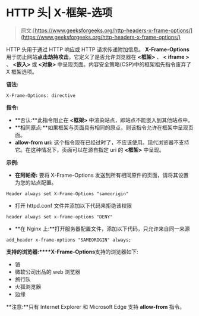 # HTTP 头| X-框架-选项

> 原文:[https://www.geeksforgeeks.org/http-headers-x-frame-options/](https://www.geeksforgeeks.org/http-headers-x-frame-options/)

HTTP 头用于通过 HTTP 响应或 HTTP 请求传递附加信息。 **X-Frame-Options** 用于防止网站**点击劫持攻击**。它定义了是否允许浏览器在 **<框架>** 、 **< iframe >** 、 **<嵌入>** 或 **<对象>** 中呈现页面。内容安全策略(CSP)中的框架祖先指令废弃了 X 框架选项。

**语法:**

```
X-Frame-Options: directive
```

**指令:**

*   **否认:**此指令阻止在 **<框架>** 中渲染站点，即站点不能嵌入到其他站点中。
*   **相同原点:**如果框架与页面具有相同的原点，则该指令允许在框架中呈现页面。
*   **allow-from uri:** 这个指令现在已经过时了，不应该使用。现代浏览器不支持它。在这种情况下，页面可以在源自指定 uri 的 **<框架>** 中呈现。

**示例:**

*   **在阿帕奇:**
    要将 X-Frame-Options 发送到所有相同原件的页面，请将其设置为您的站点配置。

```
Header always set X-Frame-Options "sameorigin"
```

*   打开 httpd.conf 文件并添加以下代码来拒绝该权限

```
header always set x-frame-options "DENY"
```

*   **在 Nginx 上:**打开服务器配置文件，添加以下代码，只允许来自同一来源

```
add_header x-frame-options "SAMEORIGIN" always;
```

**支持的浏览器:****X-Frame-Options**支持的浏览器如下:

*   铬
*   微软公司出品的 web 浏览器
*   旅行队
*   火狐浏览器
*   边缘

**注意:**只有 Internet Explorer 和 Microsoft Edge 支持 **allow-from** 指令。
